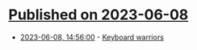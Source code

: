 # [Published on 2023-06-08](index.md)

* [2023-06-08, 14:56:00](https://soylentnews.org/article.pl?sid=23/06/07/1238244&from=rss) - [Keyboard warriors](https://soylentnews.org/article.pl?sid=23/06/07/1238244&from=rss)
